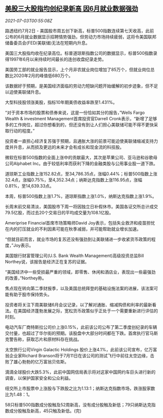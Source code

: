 <!--1625274063000-->
[美股三大股指均创纪录新高 因6月就业数据强劲](https://cn.reuters.com/article/us-stock-market-payroll-job-0703-idCNKCS2E900Q)
------

<div><i>2021-07-03T00:55:08Z</i></div><p>路透纽约7月2日 - 美国股市周五创下新高，标普500指数连续第七天收高，此前公布的6月就业数据显示招聘情势强劲，但劳动力市场持续疲弱，这将令美国联邦储备委员会(FED/美联储)无法在短期内升息。</p><p>美国三大股指均收在纪录高位。标普道琼斯指数公司的数据显示，标普500指数录得1997年6月以来持续时间最长的连创收盘纪录走势。</p><p>美国劳工部的就业报告显示，上个月非农就业岗位增加了85万个，但就业岗位总数比2020年2月的峰值低680万个。</p><p>该数据好于预期，是美国经济面临的劳动力短缺问题开始缓解的初步迹象，但不足以迫使美联储升息。</p><p>大型科技股领涨美股，指标10年期美债收益率跌至1.431%。</p><p>“对于资本市场的股票和债券来说，这是一份恰如其分的报告，”Wells Fargo Wealth &amp; investment Management首席投资官Darrell Cronk表示，“新增了足够多的工作岗位，超过你想看到的，但还没有到让人们担心美联储可能不得不更快采取行动的程度。”</p><p>投资者一直担心经济复苏强于预期，且通胀大涨的前景可能迫使美联储缩减支持力度并升息，从而损及更远的未来才会有成长和现金流的科技股。</p><p>微软在标普500指数的全面上涨中的贡献最大，其次是苹果公司、亚马逊和谷歌母公司Alphabet Inc。由于较低利率而获利下降的金融类股与公用事业股一道下跌。</p><p>道琼斯工业指数上涨152.82点，至34,786.35点，涨幅0.44%；标普500指数上涨32.4点，涨幅0.75%，至4,352.34点；纳斯达克指数上涨116.95点，涨幅0.81%，至14,639.33点。</p><p>本周，标普500指数上涨1.7%，道琼斯指数上涨1.0%，纳斯达克指数上涨1.9%。</p><p>长周末前交易清淡，美国股市下周一将因独立日补假休市。美国各证交所总计成交79.5亿股，而过去20个交易日的平均成交量为108.1亿股。</p><p>Ameriprise Financial首席市场策略师David Joy表示，包括失业救济和疫苗担忧在内的打压就业的不利因素可能在秋季减弱，并可能帮助就业增长加速。</p><p>“但就目前而言，就业市场的复苏还没有强劲到让美联储进一步收紧货币政策的程度，”Joy表示。</p><p>美国银行财富管理公司(U.S. Bank Wealth Management)高级投资总监Bill Northey说，该报告是经济正在复苏的证据。</p><p>“美国经济中一些受损最严重的领域，即零售、休闲和酒店业，表现出一些最强劲的改善，”Northey称。</p><p>焦点现在转向第二季财报季，以及美国总统拜登的基础设施法案的进展，该法案可能有助于股市保持势头。</p><p>投资者将关注下周美联储6月会议记录，以了解对通胀、缩减购债和利率的最新看法。在美国经济蓬勃发展之际，宽松货币政策似乎正处于一个需要重新进行评估的时刻。</p><p>电动汽车厂商特斯拉公司价上涨0.15%，此前该公司公布了第二季度创纪录的车辆交付量，也超过了华尔街的预期。该股盘中大部分时间都在下跌。首席执行官马斯克警告称，获取芯片和原材料存在挑战。</p><p>太空旅行公司Virgin Galactic Holdings 股价上涨4.1%，此前该公司宣布，亿万富翁企业家Richard Branson将于7月11日在该公司的测试飞行中前往太空边缘，击败了雄心勃勃的亿万富翁贝佐斯。</p><p>滴滴全球股价大跌5.3%，此前中国网信局表示将对这家中国网约车巨头进行新的调查，以保护国家安全和公众利益。</p><p>纽交所上市股票中上涨股与下跌股之比为1.13:1；纳斯达克指数市场，跌涨股家数比为1.48：1。</p><p>58只标普500指数成分股触及52周新高，没有成分股触及新低；79只纳斯达克指数成分股触及新高，45只触及新低。(完)</p>
